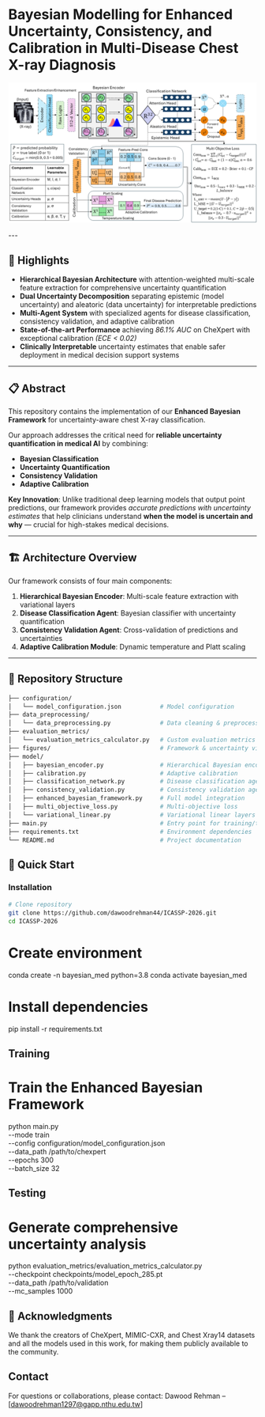 # Bayesian Modelling for Enhanced Uncertainty, Consistency, and Calibration in Multi-Disease Chest X-ray Diagnosis

<p align="center">
  <img src="Figures/Final_Architecture_Plot_Enhanced_Bayesian_Framework.png" alt="Enhanced Bayesian Framework Architecture" width="1000"/>
</p>
---

## 🎯 Highlights

- **Hierarchical Bayesian Architecture** with attention-weighted multi-scale feature extraction for comprehensive uncertainty quantification  
- **Dual Uncertainty Decomposition** separating epistemic (model uncertainty) and aleatoric (data uncertainty) for interpretable predictions  
- **Multi-Agent System** with specialized agents for disease classification, consistency validation, and adaptive calibration  
- **State-of-the-art Performance** achieving *86.1% AUC* on CheXpert with exceptional calibration *(ECE < 0.02)*  
- **Clinically Interpretable** uncertainty estimates that enable safer deployment in medical decision support systems  

---

## 📋 Abstract

This repository contains the implementation of our **Enhanced Bayesian Framework** for uncertainty-aware chest X-ray classification.  

Our approach addresses the critical need for **reliable uncertainty quantification in medical AI** by combining:  

- **Bayesian Classification**  
- **Uncertainty Quantification**  
- **Consistency Validation**  
- **Adaptive Calibration**  

**Key Innovation**: Unlike traditional deep learning models that output point predictions, our framework provides *accurate predictions with uncertainty estimates* that help clinicians understand **when the model is uncertain and why** — crucial for high-stakes medical decisions.

---

## 🏗️ Architecture Overview

Our framework consists of four main components:

1. **Hierarchical Bayesian Encoder**: Multi-scale feature extraction with variational layers  
2. **Disease Classification Agent**: Bayesian classifier with uncertainty quantification  
3. **Consistency Validation Agent**: Cross-validation of predictions and uncertainties  
4. **Adaptive Calibration Module**: Dynamic temperature and Platt scaling  

---

## 📁 Repository Structure
```bash
├── configuration/
│   └── model_configuration.json           # Model configuration
├── data_preprocessing/
│   └── data_preprocessing.py              # Data cleaning & preprocessing
├── evaluation_metrics/
│   └── evaluation_metrics_calculator.py   # Custom evaluation metrics
├── figures/                               # Framework & uncertainty visualizations
├── model/
│   ├── bayesian_encoder.py                # Hierarchical Bayesian encoder
│   ├── calibration.py                     # Adaptive calibration
│   ├── classification_network.py          # Disease classification agent
│   ├── consistency_validation.py          # Consistency validation agent
│   ├── enhanced_bayesian_framework.py     # Full model integration
│   ├── multi_objective_loss.py            # Multi-objective loss
│   └── variational_linear.py              # Variational linear layers
├── main.py                                # Entry point for training/testing
├── requirements.txt                       # Environment dependencies
└── README.md                              # Project documentation


```

## 🚀 Quick Start

### Installation
```bash
# Clone repository
git clone https://github.com/dawoodrehman44/ICASSP-2026.git
cd ICASSP-2026

```
# Create environment
conda create -n bayesian_med python=3.8
conda activate bayesian_med

# Install dependencies
pip install -r requirements.txt


## Training
# Train the Enhanced Bayesian Framework
python main.py \
    --mode train \
    --config configuration/model_configuration.json \
    --data_path /path/to/chexpert \
    --epochs 300 \
    --batch_size 32


## Testing
# Generate comprehensive uncertainty analysis
python evaluation_metrics/evaluation_metrics_calculator.py \
    --checkpoint checkpoints/model_epoch_285.pt \
    --data_path /path/to/validation \
    --mc_samples 1000

## 🤝 Acknowledgments
We thank the creators of CheXpert, MIMIC-CXR, and Chest Xray14 datasets and all the models used in this work, for making them publicly available to the community.

## Contact
For questions or collaborations, please contact: 
Dawood Rehman – [dawoodrehman1297@gapp.nthu.edu.tw]